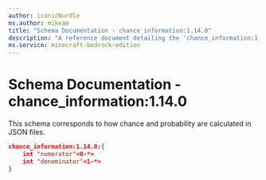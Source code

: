 ```yaml
---
author: iconicNurdle
ms.author: mikeam
title: "Schema Documentation - chance_information:1.14.0"
description: "A reference document detailing the 'chance_information:1.14.0' schema"
ms.service: minecraft-bedrock-edition
---
```


# Schema Documentation - chance_information:1.14.0

This schema corresponds to how chance and probability are calculated in JSON files.

```json
chance_information:1.14.0:{
    int "numerator"<0-*>
    int "denominator"<1-*>
}
```
